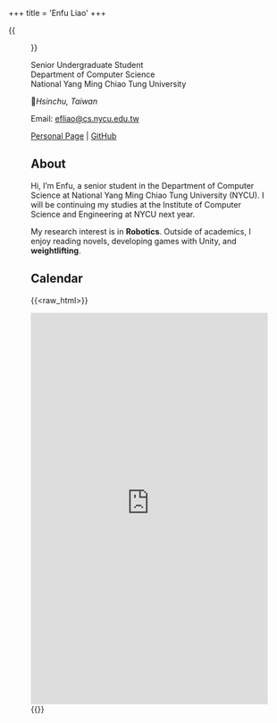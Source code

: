 +++
title = 'Enfu Liao'
+++

{{<figure class="pfp" src="/pfp.jpg" alt="pfp">}}

Senior Undergraduate Student  
Department of Computer Science  
National Yang Ming Chiao Tung University

&#x1F4CD;*Hsinchu, Taiwan*

Email: [efliao@cs.nycu.edu.tw](mailto:efliao@cs.nycu.edu.tw)

[Personal Page](https://efliao.com/) | [GitHub](https://github.com/lnfu/)

## About

Hi, I’m Enfu, a senior student in the Department of Computer Science at National Yang Ming Chiao Tung University (NYCU). I will be continuing my studies at the Institute of Computer Science and Engineering at NYCU next year.

My research interest is in **Robotics**. Outside of academics, I enjoy reading novels, developing games with Unity, and **weightlifting**.

## Calendar

{{<raw_html>}}
<iframe src="https://calendar.google.com/calendar/embed?height=600&wkst=1&ctz=Asia%2FTaipei&showPrint=0&showNav=0&showTitle=0&mode=WEEK&showCalendars=0&src=ZW5mdS5saWFvLmNzMTBAbnljdS5lZHUudHc&color=%233F51B5" style="border-width:0" width="100%" height="700" frameborder="0" scrolling="no"></iframe>
{{</raw_html>}}
